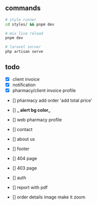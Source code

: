 ## commands

```bash
# style runner
cd styles/ && pnpm dev

# mix live reload
pnpm dev

# laravel server
php artisan serve

```

## todo

- [x] client invoice
- [x] notification
- [x] pharmacy/client invoice profile

- [] pharmacy add order 'add total price'
- [] **_ alert bg color_**
- [] web pharmacy profile

- [] contact
- [] about us
- [] footer
- [] 404 page
- [] 403 page
- [] auth
- [] report with pdf
- [] order details image make it zoom
